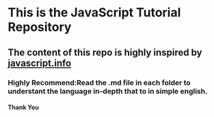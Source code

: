 # This is the JavaScript Tutorial Repository
## The content of this repo is highly inspired by [javascript.info](https://javascript.info)
### Highly Recommend:Read the .md file in each folder to understant the language in-depth that to in simple english.
#### Thank You
